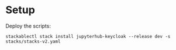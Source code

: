 # Setup

Deploy the scripts:

```shell
stackablectl stack install jupyterhub-keycloak --release dev -s stacks/stacks-v2.yaml
```

